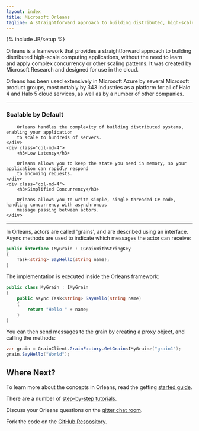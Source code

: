 ```yaml
---
layout: index
title: Microsoft Orleans
tagline: A straightforward approach to building distributed, high-scale applications in .NET
---
```

{% include JB/setup %}

Orleans is a framework that provides a straightforward approach to building distributed high-scale computing applications, without the need to learn and apply complex concurrency or other scaling patterns. 
It was created by Microsoft Research and designed for use in the cloud. 

Orleans has been used extensively in Microsoft Azure by several Microsoft product groups, most notably by 343 Industries as a platform for all of Halo 4 and Halo 5 cloud services, as well as by a number of other companies.

---

<div class="row">
    <div class="col-md-4">
        <h3>Scalable by Default</h3>
        
        Orleans handles the complexity of building distributed systems, enabling your application 
        to scale to hundreds of servers.
    </div>
    <div class="col-md-4">
        <h3>Low Latency</h3>
        
        Orleans allows you to keep the state you need in memory, so your application can rapidly respond
        to incoming requests.
    </div>
    <div class="col-md-4">
        <h3>Simplified Concurrency</h3> 
        
        Orleans allows you to write simple, single threaded C# code, handling concurrency with asynchronous 
        message passing between actors. 
    </div>
</div>

---

In Orleans, actors are called 'grains', and are described using an interface. Async methods are used to indicate which messages the actor can receive:

``` csharp
public interface IMyGrain : IGrainWithStringKey
{
    Task<string> SayHello(string name);
}
```

The implementation is executed inside the Orleans framework: 

``` csharp
public class MyGrain : IMyGrain
{
    public async Task<string> SayHello(string name)
    {
        return "Hello " + name;
    }
}
```

You can then send messages to the grain by creating a proxy object, and calling the methods:

``` csharp
var grain = GrainClient.GrainFactory.GetGrain<IMyGrain>("grain1");
grain.SayHello("World");
```

## Where Next?

To learn more about the concepts in Orleans, read the getting [started guide](Getting-Started-With-Orleans/Core-Concepts).

There are a number of [step-by-step tutorials](Step-by-step-Tutorials).

Discuss your Orleans questions on the [gitter chat room](https://gitter.im/dotnet/orleans).

Fork the code on the [GitHub Respository](https://github.com/dotnet/orleans).


